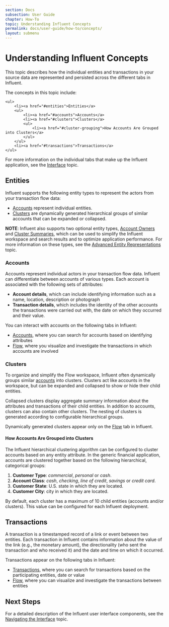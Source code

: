 ```yaml
---
section: Docs
subsection: User Guide
chapter: How-To
topic: Understanding Influent Concepts
permalink: docs/user-guide/how-to/concepts/
layout: submenu
---
```


Understanding Influent Concepts
===============================

This topic describes how the individual entities and transactions in your source data are represented and persisted across the different tabs in Influent. <div class="git">The concepts in this topic include:

	<ul>
		<li><a href="#entities">Entities</a>
		<ul>
			<li><a href="#accounts">Accounts</a>
			<li><a href="#clusters">Clusters</a>
			<ul>
				<li><a href="#cluster-grouping">How Accounts Are Grouped into Clusters</a>
			</ul>
		</ul>
		<li><a href="#transactions">Transactions</a>
	</ul>
</div>

For more information on the individual tabs that make up the Influent application, see the [Interface](../interface/) topic.

## <a name="entities"></a>Entities ##

Influent supports the following entity types to represent the actors from your transaction flow data:

- [Accounts](#accounts) represent individual entities.
- [Clusters](#clusters) are dynamically generated hierarchical groups of similar accounts that can be expanded or collapsed.

**NOTE**: Influent also supports two optional entity types, [Account Owners](../../advanced/entity-representations/#account-owners) and [Cluster Summaries](../../advanced/entity-representations/#cluster-summaries), which can be used to simplify the Influent workspace and search results and to optimize application performance. For more information on these types, see the [Advanced Entity Representations](../../advanced/entity-representations/) topic.

### <a name="accounts"></a>Accounts ###

Accounts represent individual actors in your transaction flow data. Influent can differentiate between accounts of various types. Each account is associated with the following sets of attributes:

- **Account details**, which can include identifying information such as a name, location, description or photograph
- **Transaction details**, which includes the identity of the other accounts the transactions were carried out with, the date on which they occurred and their value.

You can interact with accounts on the following tabs in Influent:

- [Accounts](../interface/#accounts), where you can search for accounts based on identifying attributes
- [Flow](../interface/#flow), where you visualize and investigate the transactions in which accounts are involved

### <a name="clusters"></a>Clusters ###

To organize and simplify the Flow workspace, Influent often dynamically groups similar [accounts](#accounts) into clusters. Clusters act like accounts in the workspace, but can be expanded and collapsed to show or hide their child entities. 

Collapsed clusters display aggregate summary information about the attributes and transactions of their child entities. In addition to accounts, clusters can also contain other clusters. The nesting of clusters is generated according to configurable hierarchical groups.

Dynamically generated clusters appear only on the [Flow](../interface/#flow) tab in Influent.

#### <a name="cluster-grouping"></a>How Accounts Are Grouped into Clusters ####

The Influent hierarchical clustering algorithm can be configured to cluster accounts based on any entity attribute. In the generic financial application, accounts are clustered together based on the following hierarchical, categorical groups:

1. **Customer Type**: *commercial*, *personal* or *cash*.
2. **Account Class**: *cash*, *checking*, *line of credit*, *savings* or *credit card*.
3. **Customer State**: U.S. state in which they are located.
4. **Customer City**: city in which they are located.

By default, each cluster has a maximum of 10 child entities (accounts and/or clusters). This value can be configured for each Influent deployment.

## <a name="transactions"></a>Transactions ##

A transaction is a timestamped record of a link or event between two entities. Each transaction in Influent contains information about the value of the link (e.g., the monetary amount), the directionality (who sent the transaction and who received it) and the date and time on which it occurred.

Transactions appear on the following tabs in Influent:

- [Transactions](../interface/#transactions), where you can search for transactions based on the participating entities, date or value
- [Flow](../interface/#flow), where you can visualize and investigate the transactions between entities

## Next Steps ##

For a detailed description of the Influent user interface components, see the [Navigating the Interface](../interface) topic.